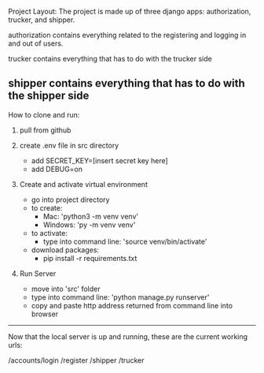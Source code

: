 Project Layout:
The project is made up of three django apps: authorization, trucker, and shipper.

authorization contains everything related to the registering and logging in and out of users.

trucker contains everything that has to do with the trucker side

shipper contains everything that has to do with the shipper side
----
How to clone and run:
1. pull from github

2. create .env file in src directory
	- add SECRET_KEY=[insert secret key here]
	- add DEBUG=on

3. Create and activate virtual environment
	- go into project directory
	- to create:
		- Mac: 'python3 -m venv venv'
		- Windows: 'py -m venv venv'
	- to activate:
		- type into command line: 'source venv/bin/activate'
	- download packages:
		- pip install -r requirements.txt

4. Run Server
	- move into 'src' folder
	- type into command line: 'python manage.py runserver'
	- copy and paste http address returned from command line
	  into browser
----
Now that the local server is up and running, these are the current working urls:

/accounts/login
/register
/shipper
/trucker
